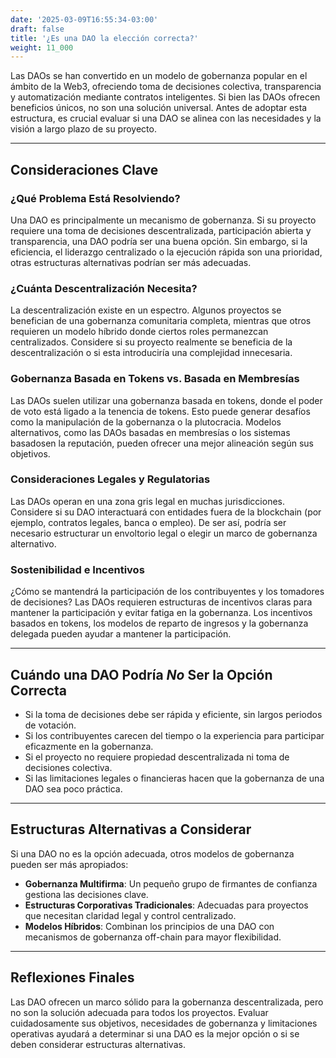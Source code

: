 ```yaml
---
date: '2025-03-09T16:55:34-03:00'
draft: false
title: '¿Es una DAO la elección correcta?'
weight: 11_000
---
```


Las DAOs se han convertido en un modelo de gobernanza popular en el ámbito de la Web3, ofreciendo toma de decisiones colectiva, transparencia y automatización mediante contratos inteligentes. Si bien las DAOs ofrecen beneficios únicos, no son una solución universal. Antes de adoptar esta estructura, es crucial evaluar si una DAO se alinea con las necesidades y la visión a largo plazo de su proyecto.

---

## Consideraciones Clave

### **¿Qué Problema Está Resolviendo?**
Una DAO es principalmente un mecanismo de gobernanza. Si su proyecto requiere una toma de decisiones descentralizada, participación abierta y transparencia, una DAO podría ser una buena opción. Sin embargo, si la eficiencia, el liderazgo centralizado o la ejecución rápida son una prioridad, otras estructuras alternativas podrían ser más adecuadas.

### **¿Cuánta Descentralización Necesita?**
La descentralización existe en un espectro. Algunos proyectos se benefician de una gobernanza comunitaria completa, mientras que otros requieren un modelo híbrido donde ciertos roles permanezcan centralizados. Considere si su proyecto realmente se beneficia de la descentralización o si esta introduciría una complejidad innecesaria.

### **Gobernanza Basada en Tokens vs. Basada en Membresías**
Las DAOs suelen utilizar una gobernanza basada en tokens, donde el poder de voto está ligado a la tenencia de tokens. Esto puede generar desafíos como la manipulación de la gobernanza o la plutocracia. Modelos alternativos, como las DAOs basadas en membresías o los sistemas basados ​​en la reputación, pueden ofrecer una mejor alineación según sus objetivos.

### **Consideraciones Legales y Regulatorias**
Las DAOs operan en una zona gris legal en muchas jurisdicciones. Considere si su DAO interactuará con entidades fuera de la blockchain (por ejemplo, contratos legales, banca o empleo). De ser así, podría ser necesario estructurar un envoltorio legal o elegir un marco de gobernanza alternativo.

### **Sostenibilidad e Incentivos**

¿Cómo se mantendrá la participación de los contribuyentes y los tomadores de decisiones? Las DAOs requieren estructuras de incentivos claras para mantener la participación y evitar fatiga en la gobernanza. Los incentivos basados ​​en tokens, los modelos de reparto de ingresos y la gobernanza delegada pueden ayudar a mantener la participación.

---

## Cuándo una DAO Podría *No* Ser la Opción Correcta
- Si la toma de decisiones debe ser rápida y eficiente, sin largos periodos de votación.
- Si los contribuyentes carecen del tiempo o la experiencia para participar eficazmente en la gobernanza.
- Si el proyecto no requiere propiedad descentralizada ni toma de decisiones colectiva.
- Si las limitaciones legales o financieras hacen que la gobernanza de una DAO sea poco práctica.

---

## Estructuras Alternativas a Considerar
Si una DAO no es la opción adecuada, otros modelos de gobernanza pueden ser más apropiados:
- **Gobernanza Multifirma**: Un pequeño grupo de firmantes de confianza gestiona las decisiones clave.
- **Estructuras Corporativas Tradicionales**: Adecuadas para proyectos que necesitan claridad legal y control centralizado.
- **Modelos Híbridos**: Combinan los principios de una DAO con mecanismos de gobernanza off-chain para mayor flexibilidad.

---

## Reflexiones Finales
Las DAO ofrecen un marco sólido para la gobernanza descentralizada, pero no son la solución adecuada para todos los proyectos. Evaluar cuidadosamente sus objetivos, necesidades de gobernanza y limitaciones operativas ayudará a determinar si una DAO es la mejor opción o si se deben considerar estructuras alternativas.